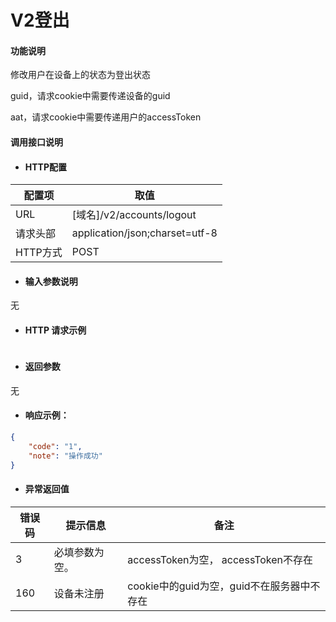 # V2登出

#### 功能说明

修改用户在设备上的状态为登出状态

guid，请求cookie中需要传递设备的guid

aat，请求cookie中需要传递用户的accessToken

#### 调用接口说明

* #### HTTP配置

| 配置项   | 取值                           |
| -------- | ------------------------------ |
| URL      | \[域名\]/v2/accounts/logout    |
| 请求头部 | application/json;charset=utf-8 |
| HTTP方式 | POST                           |

* #### 输入参数说明

无

* #### HTTP 请求示例

```

```

* #### 返回参数

无

* #### 响应示例：

```json
{
    "code": "1",
    "note": "操作成功"
}
```

* #### 异常返回值

| 错误码 | 提示信息       | 备注                                       |
| ------ | -------------- | ------------------------------------------ |
| 3      | 必填参数为空。 |     accessToken为空， accessToken不存在                 |
| 160    | 设备未注册     | cookie中的guid为空，guid不在服务器中不存在 |



